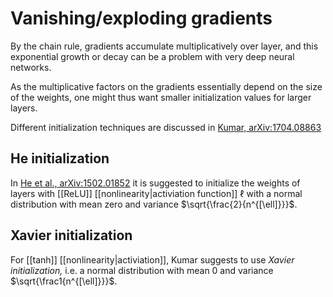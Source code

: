 # Vanishing/exploding gradients

By the chain rule, gradients accumulate multiplicatively over layer, and this exponential growth or decay can be a problem with very deep neural networks.

As the multiplicative factors on the gradients essentially depend on the size of the weights, one might thus want smaller initialization values for larger layers.

Different initialization techniques are discussed in [Kumar, arXiv:1704.08863](https://arxiv.org/pdf/1704.08863.pdf)

## He initialization

In [He et al., arXiv:1502.01852](https://arxiv.org/pdf/1502.01852.pdf) it is suggested to initialize the weights of layers with [[ReLU]] [[nonlinearity|activiation function]] $\ell$ with a normal distribution with mean zero and variance $\sqrt{\frac{2}{n^{[\ell]}}}$.

## Xavier initialization

For [[tanh]] [[nonlinearity|activiation]], Kumar suggests to use *Xavier initialization,* i.e. a normal distribution with mean 0 and variance $\sqrt{\frac1{n^{[\ell]}}}$.